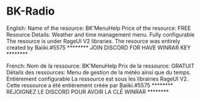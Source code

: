 # BK-Radio
English:
Name of the resource: BK'MenuHelp
Price of the resource: FREE
Resource Details: Weather and time management menu.
Fully configurable
The resource is under RageUI V2 libraries.
The resource was entirely created by Baiiki.#5575
******** JOIN DISCORD FOR HAVE WINRAR KEY ********

French:
Nom de la ressource: BK'MenuHelp
Prix de la ressource:
GRATUIT
Détails des ressources: Menu de gestion de la météo ainsi que du temps.
Entièrement configurable
La ressource est sous les librairies RageUI V2.
Cette ressource a été entièrement créée par Baiiki.#5575
******** REJOIGNEZ LE DISCORD POUR AVOIR LA CLÉ WINRAR ********
